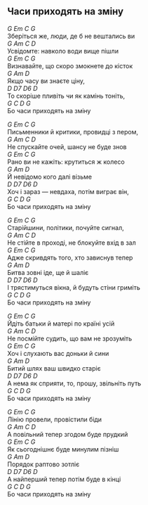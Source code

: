 ## Часи приходять на зміну ##
*G Em C G*  
Зберіться же, люди, де б не вештались ви  
*G Am C D*  
Усвідомте: навколо  води вище пішли  
*G Em C G*  
Визнавайте, що скоро змокнете до кісток  
*G Am D*  
Якщо часу ви знаєте ціну,  
*D D7 D6 D*  
То скоріше пливіть чи як камінь тоніть,  
*G C D G*  
Бо часи приходять на зміну  


*G Em C G*  
Письменники й критики, провидці з пером,  
*G Am C D*  
Не спускайте очей, шансу не буде знов  
*G Em C G*  
Рано ви не кажіть: крутиться ж колесо  
*G Am D*  
Й невідомо кого далі візьме  
*D D7 D6 D*  
Хоч і зараз — невдаха, потім виграє він,  
*G C D G*  
Бо часи приходять на зміну  


*G Em C G*  
Старійшини, політики, почуйте сигнал,  
*G Am C D*  
Не стійте в проході, не блокуйте вхід в зал  
*G Em C G*  
Адже скривдять того, хто зависнув тепер  
*G Am D*  
Битва зовні іде, ще й шаліє  
*D D7 D6 D*  
І трястимуться вікна, й будуть стіни гриміть  
*G C D G*  
Бо часи приходять на зміну  


*G Em C G*  
Йдіть батьки й матері по країні усій  
*G Am C D*  
Не посмійте судить, що вам не зрозуміть  
*G Em C G*  
Хоч і слухають вас доньки й сини  
*G Am D*  
Битий шлях ваш швидко старіє  
*D D7 D6 D*  
А нема як сприяти, то, прошу, звільніть путь  
*G C D G*  
Бо часи приходять на зміну  


*G Em C G*  
Лінію провели, провістили біди  
*G Am C D*  
А повільний тепер згодом буде прудкий  
*G Em C G*  
Як сьогоднішнє буде минулим пізніш  
*G Am D*  
Порядок раптово зотліє  
*D D7  D6 D*  
А найперший тепер потім буде в кінці  
*G C D G*  
Бо часи приходять на зміну  
